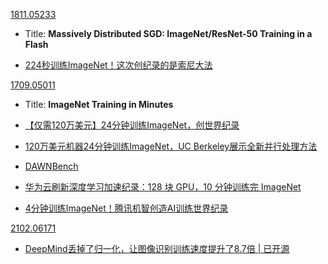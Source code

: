[1811.05233](https://arxiv.org/ftp/arxiv/papers/1811/1811.05233.pdf)

* Title: **Massively Distributed SGD: ImageNet/ResNet-50 Training in a Flash**

* [224秒训练ImageNet！这次创纪录的是索尼大法](https://zhuanlan.zhihu.com/p/49922603)



[1709.05011](https://arxiv.org/pdf/1709.05011.pdf)

* Title: **ImageNet Training in Minutes**
* [【仅需120万美元】24分钟训练ImageNet，创世界纪录](https://zhuanlan.zhihu.com/p/29466130)
* [120万美元机器24分钟训练ImageNet，UC Berkeley展示全新并行处理方法](https://www.jiqizhixin.com/articles/2017-09-19-4)



* [DAWNBench](https://dawn.cs.stanford.edu//benchmark/)

* [华为云刷新深度学习加速纪录：128 块 GPU，10 分钟训练完 ImageNet](https://zhuanlan.zhihu.com/p/51337443)
* [4分钟训练ImageNet！腾讯机智创造AI训练世界纪录](https://zhuanlan.zhihu.com/p/40993775)



[2102.06171](https://arxiv.org/pdf/2102.06171.pdf)

* [DeepMind丢掉了归一化，让图像识别训练速度提升了8.7倍 | 已开源](https://www.qbitai.com/2021/02/21722.html)
